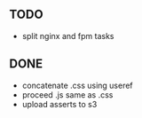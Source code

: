 ## TODO ##

- split nginx and fpm tasks


## DONE ##
- concatenate .css using useref
- proceed .js same as .css
- upload asserts to s3
